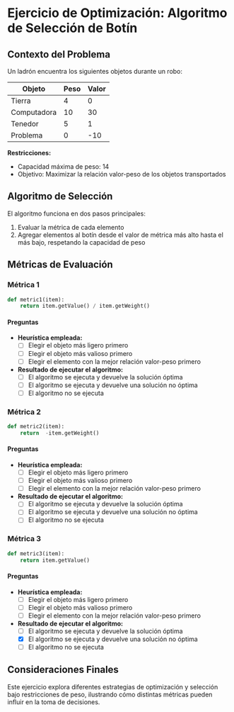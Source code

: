 # Ejercicio de Optimización: Algoritmo de Selección de Botín

## Contexto del Problema

Un ladrón encuentra los siguientes objetos durante un robo:

| Objeto       | Peso | Valor |
|--------------|------|-------|
| Tierra       | 4    | 0     |
| Computadora  | 10   | 30    |
| Tenedor      | 5    | 1     |
| Problema     | 0    | -10   |

**Restricciones:**
- Capacidad máxima de peso: 14
- Objetivo: Maximizar la relación valor-peso de los objetos transportados

## Algoritmo de Selección

El algoritmo funciona en dos pasos principales:

1. Evaluar la métrica de cada elemento
2. Agregar elementos al botín desde el valor de métrica más alto hasta el más bajo, respetando la capacidad de peso

## Métricas de Evaluación

### Métrica 1

```python
def metric1(item):
    return item.getValue() / item.getWeight() 
```

#### Preguntas
- **Heurística empleada:**
  - [ ] Elegir el objeto más ligero primero
  - [ ] Elegir el objeto más valioso primero
  - [ ] Elegir el elemento con la mejor relación valor-peso primero

- **Resultado de ejecutar el algoritmo:**
  - [ ] El algoritmo se ejecuta y devuelve la solución óptima
  - [ ] El algoritmo se ejecuta y devuelve una solución no óptima
  - [ ] El algoritmo no se ejecuta

### Métrica 2

```python
def metric2(item):
    return  -item.getWeight()
```

#### Preguntas
- **Heurística empleada:**
  - [ ] Elegir el objeto más ligero primero
  - [ ] Elegir el objeto más valioso primero
  - [ ] Elegir el elemento con la mejor relación valor-peso primero

- **Resultado de ejecutar el algoritmo:**
  - [ ] El algoritmo se ejecuta y devuelve la solución óptima
  - [ ] El algoritmo se ejecuta y devuelve una solución no óptima
  - [ ] El algoritmo no se ejecuta

### Métrica 3

```python
def metric3(item):
    return item.getValue()
```

#### Preguntas
- **Heurística empleada:**
  - [ ] Elegir el objeto más ligero primero
  - [ ] Elegir el objeto más valioso primero
  - [ ] Elegir el elemento con la mejor relación valor-peso primero

- **Resultado de ejecutar el algoritmo:**
  - [ ] El algoritmo se ejecuta y devuelve la solución óptima
  - [x] El algoritmo se ejecuta y devuelve una solución no óptima
  - [ ] El algoritmo no se ejecuta

## Consideraciones Finales

Este ejercicio explora diferentes estrategias de optimización y selección bajo restricciones de peso, ilustrando cómo distintas métricas pueden influir en la toma de decisiones.